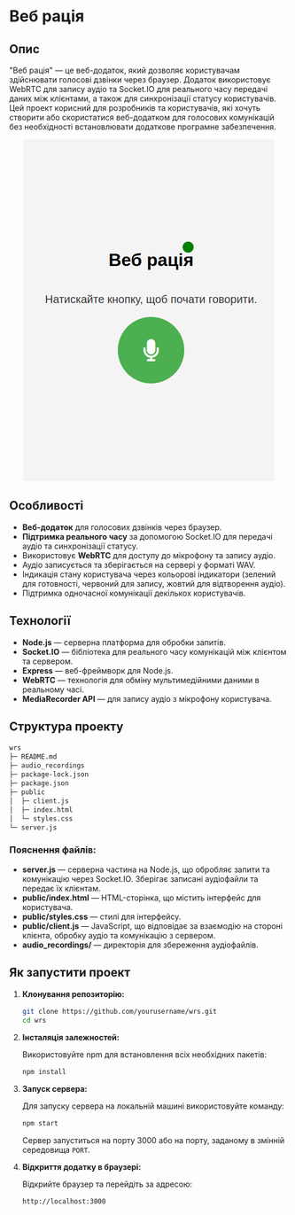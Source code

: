 # Веб рація

## Опис

"Веб рація" — це веб-додаток, який дозволяє користувачам здійснювати голосові дзвінки через браузер. Додаток використовує WebRTC для запису аудіо та Socket.IO для реального часу передачі даних між клієнтами, а також для синхронізації статусу користувачів. Цей проект корисний для розробників та користувачів, які хочуть створити або скористатися веб-додатком для голосових комунікацій без необхідності встановлювати додаткове програмне забезпечення.

<p align="center">
  <img src="wrs.png" alt="Web Radio" />
</p>

## Особливості

- **Веб-додаток** для голосових дзвінків через браузер.
- **Підтримка реального часу** за допомогою Socket.IO для передачі аудіо та синхронізації статусу.
- Використовує **WebRTC** для доступу до мікрофону та запису аудіо.
- Аудіо записується та зберігається на сервері у форматі WAV.
- Індикація стану користувача через кольорові індикатори (зелений для готовності, червоний для запису, жовтий для відтворення аудіо).
- Підтримка одночасної комунікації декількох користувачів.

## Технології

- **Node.js** — серверна платформа для обробки запитів.
- **Socket.IO** — бібліотека для реального часу комунікацій між клієнтом та сервером.
- **Express** — веб-фреймворк для Node.js.
- **WebRTC** — технологія для обміну мультимедійними даними в реальному часі.
- **MediaRecorder API** — для запису аудіо з мікрофону користувача.

## Структура проекту

```
wrs
├─ README.md
├─ audio_recordings
├─ package-lock.json
├─ package.json
├─ public
│  ├─ client.js
│  ├─ index.html
│  └─ styles.css
└─ server.js
```

### Пояснення файлів:

- **server.js** — серверна частина на Node.js, що обробляє запити та комунікацію через Socket.IO. Зберігає записані аудіофайли та передає їх клієнтам.
- **public/index.html** — HTML-сторінка, що містить інтерфейс для користувача.
- **public/styles.css** — стилі для інтерфейсу.
- **public/client.js** — JavaScript, що відповідає за взаємодію на стороні клієнта, обробку аудіо та комунікацію з сервером.
- **audio_recordings/** — директорія для збереження аудіофайлів.

## Як запустити проект

1. **Клонування репозиторію:**

   ```bash
   git clone https://github.com/yourusername/wrs.git
   cd wrs
   ```

2. **Інсталяція залежностей:**

   Використовуйте npm для встановлення всіх необхідних пакетів:

   ```bash
   npm install
   ```

3. **Запуск сервера:**

   Для запуску сервера на локальній машині використовуйте команду:

   ```bash
   npm start
   ```

   Сервер запуститься на порту 3000 або на порту, заданому в змінній середовища `PORT`.

4. **Відкриття додатку в браузері:**

   Відкрийте браузер та перейдіть за адресою:

   ```
   http://localhost:3000
   ```
